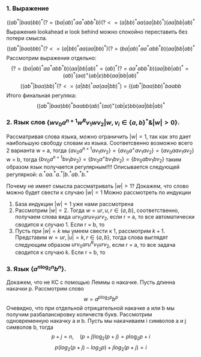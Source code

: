 ### 1. Выражение 
$$((ab^*|baa)bb)^*(?= (ba|ab)^*aa^*abb^*b) (?<= (a|bb)^*aa(aa|bb)^*) (aa|bb|ab)^*$$
Выражения lookahead и look behind можно спокойно переставить без потери смысла.
$$((ab^*|baa)bb)^* (?<= (a|bb)^*aa(aa|bb)^*) (?= (ba|ab)^*aa^*abb^*b) (aa|bb|ab)^*$$
Рассмотрим выражения отдельно:
$$(?= (ba|ab)^*aa^*abb^*b) (aa|bb|ab)^* = (ab)^*(?= aa^*abb^*b) (aa|bb|ab)^* = 
(ab)^*(aa)^+(ab |\varepsilon)bb(aa|bb|ab)^*$$
$$ ((ab^*|baa)bb)^* (?<= (a|bb)^*aa(aa|bb)^*) = ((ab^*|baa)bb)^* baabb  $$
Итого финальная регуляка:
$$ ((ab^*|baa)bb)^* baabb (ab)^*(aa)^+(ab |\varepsilon)bb(aa|bb|ab)^*$$
### 2. Язык слов $\{wv_0a^{n+1}w^Rv_1wv_2 | w, v_i \in \{a,b\}^* \& |w| > 0\}$.
Рассматривая слова языка, можно ограничить $|w|=1$, так как это дает наибольшую свободу словам из языка.
Соответсвенно возможно всего 2 варианта 
w = a, тогда $\{av_0a^{n+1}av_1av_2\}=\{av_0a^+av_1av_2\}=\{av_0aav_1av_2\}$
w = b, тогда $\{bv_0a^{n+1}bv_1bv_2\}=\{bv_0a^+bv_1bv_2\}=\{bv_0abv_1bv_2\}$
таким образом язык получается регулярным!!!!
Описывается следующей регуляркой: $a.^*aa.^*a.^*|b.^*ab.^*b.^*$

Почему не имеет смысла рассматривать $|w| > 1$?
Докажем, что слово можно будет свести к случаю $|w|=1$
Можно рассмотреть по индукции
1) База индукции $|w|=1$ уже нами рассмотрена
2) Рассмотрим $|w| = 2$. Тогда $w = ur, u,r \in \{a,b\}$, соответственно, получаем слова вида $urv_0aruv_1urv_2$, если r = a, то все автоматически сводится к случаю 1. Если r = b, то 
3) Пусть при $|w|=k$ мы умеем свести к 1, рассмотрим $k+1$. Представим $w = ur, |u| = k, r \in \{a,b\}$, тогда слова выглядят следующим образом $urv_0aru^Rv_1urv_2$, если r = a, то все задача сводится к случаю k. Если r = b, то

### 3. Язык $\{a^{n\log _2n}b^n\}$.
Докажем, что не КС с помощью Леммы о накачке.
Пусть длинна накачки p. Рассмотрим слово 
$$w = a^{p \log_2 p} b^{p}$$
Очевидно, что при отдельной отрицательной накачке a или b мы получим разбалансировку количеств букв.
Рассмотрим одновременную накачку a и b. Пусть мы накачиваем i символов a и j символов b, тогда 
$$p + j = n, \quad (p+j)\log_2(p+j) = p\log_2p + i$$
$$p(log_2(p+j) - log_2p) + jlog_2(p+j) = i$$
